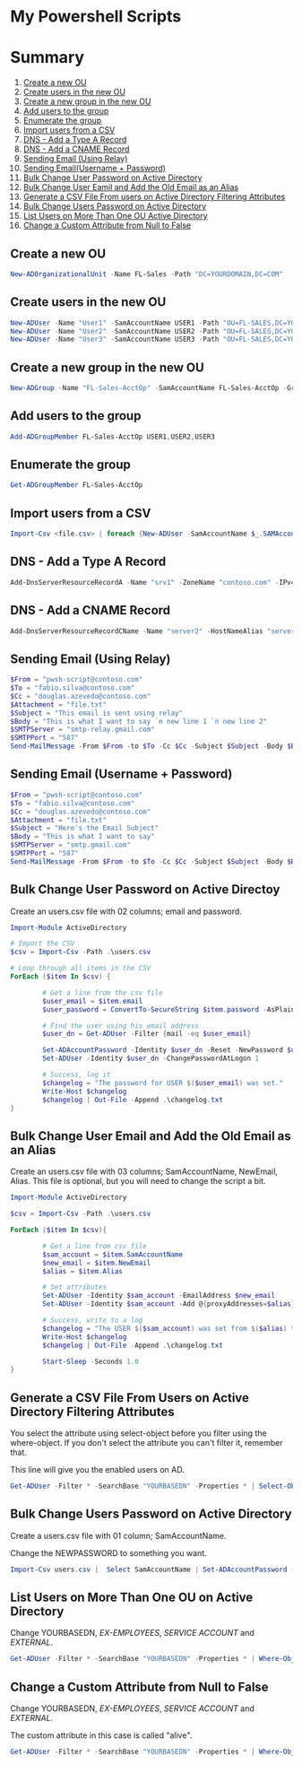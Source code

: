 # My Powershell Scripts

# Summary

1. [Create a new OU](#create-a-new-ou)
2. [Create users in the new OU](#create-users-in-the-new-ou)
3. [Create a new group in the new OU](#create-a-new-group-in-the-new-ou)
4. [Add users to the group](#add-users-to-the-group)
5. [Enumerate the group](#enumerate-the-group)
6. [Import users from a CSV](#import-users-from-a-csv)
7. [DNS - Add a Type A Record](#dns---add-a-type-a-record)
8. [DNS - Add a CNAME Record](##dns---add-a-cname-record)
9. [Sending Email (Using Relay)](#sending-email-using-relay)
10. [Sending Email(Username + Password)](#sending-email-username--password)
11. [Bulk Change User Password on Active Directory](#bulk-change-user-password-on-active-directoy)
12. [Bulk Change User Eamil and Add the Old Email as an Alias](#bulk-change-user-email-and-add-the-old-email-as-an-alias)
13. [Generate a CSV File From users on Active Directory Filtering Attributes](#generate-a-csv-file-from-users-on-active-directory-filtering-attributes)
14. [Bulk Change Users Password on Active Directory](#bulk-change-users-password-on-active-directory)
15. [List Users on More Than One OU Active Directory](#list-users-on-more-than-one-ou-on-active-directory)
16. [Change a Custom Attribute from Null to False](#change-a-custom-attribute-from-null-to-false)

## Create a new OU

```powershell
New-ADOrganizationalUnit -Name FL-Sales -Path "DC=YOURDOMAIN,DC=COM"
```

## Create users in the new OU

```powershell
New-ADUser -Name "User1" -SamAccountName USER1 -Path "OU=FL-SALES,DC=YOURDOMAIN,DC=COM"
New-ADUser -Name "User2" -SamAccountName USER2 -Path "OU=FL-SALES,DC=YOURDOMAIN,DC=COM"
New-ADUser -Name "User3" -SamAccountName USER3 -Path "OU=FL-SALES,DC=YOURDOMAIN,DC=COM"
```

## Create a new group in the new OU

```powershell
New-ADGroup -Name "FL-Sales-AcctOp" -SamAccountName FL-Sales-AcctOp -GroupCategory Security -GroupScope DomainLocal -Path "OU=FL-SALES,DC=YOURDOMAIN,DC=COM"
```

## Add users to the group

```powershell
Add-ADGroupMember FL-Sales-AcctOp USER1,USER2,USER3
```

## Enumerate the group

```powershell
Get-ADGroupMember FL-Sales-AcctOp
```

## Import users from a CSV

```powershell
Import-Csv <file.csv> | foreach {New-ADUser -SamAccountName $_.SAMAccountName -Name ($_.FirstName + " " + $_.LastName) -GivenName $_.FirstName -Surname $_.LastName -EmployeeID $_.EmployeeID -Title $_.Title -StreetAddress $_.StreetAddress -City $_.City -PostalCode $_.PostalCode -State $_.State -Department $_.Department -EmailAddress $_.Email -OfficePhone $_.PhoneNumber  -Path "CN=users,DC=YOURDOMAIN,DC=com" -Enabled $true -ChangePasswordAtLogon $true -AccountPassword (ConvertTo-SecureString -AsPlainText 'Pa$$w0rd' -Force)}
```

## DNS - Add a Type A Record

```powershell
Add-DnsServerResourceRecordA -Name "srv1" -ZoneName "contoso.com" -IPv4Address "10.0.10.27"
```

## DNS - Add a CNAME Record

```powershell
Add-DnsServerResourceRecordCName -Name "server2" -HostNameAlias "server2.lab.contoso.com" -ZoneName "contoso.com"
```

## Sending Email (Using Relay)

```powershell
$From = "pwsh-script@contoso.com"
$To = "fabio.silva@contoso.com"
$Cc = "douglas.azevedo@contoso.com"
$Attachment = "file.txt"
$Subject = "This email is sent using relay"
$Body = "This is what I want to say `n new line 1 `n new line 2"
$SMTPServer = "smtp-relay.gmail.com"
$SMTPPort = "587"
Send-MailMessage -From $From -to $To -Cc $Cc -Subject $Subject -Body $Body -SmtpServer $SMTPServer -port $SMTPPort -UseSsl -Attachments $Attachment –DeliveryNotificationOption OnSuccess
```

## Sending Email (Username + Password)

```powershell
$From = "pwsh-script@contoso.com"
$To = "fabio.silva@contoso.com"
$Cc = "douglas.azevedo@contoso.com"
$Attachment = "file.txt"
$Subject = "Here's the Email Subject"
$Body = "This is what I want to say"
$SMTPServer = "smtp.gmail.com"
$SMTPPort = "587"
Send-MailMessage -From $From -to $To -Cc $Cc -Subject $Subject -Body $Body -SmtpServer $SMTPServer -port $SMTPPort -UseSsl -Credential (Get-Credential) -Attachments $Attachment –DeliveryNotificationOption OnSuccess
```

## Bulk Change User Password on Active Directoy

Create an users.csv file with 02 columns; email and password.

```powershell
Import-Module ActiveDirectory 

# Import the CSV
$csv = Import-Csv -Path .\users.csv

# Loop through all items in the CSV 
ForEach ($item In $csv) {

        # Get a line from the csv file
        $user_email = $item.email
        $user_password = ConvertTo-SecureString $item.password -AsPlainText -Force

        # Find the user using his email address
        $user_dn = Get-ADUser -Filter {mail -eq $user_email}

        Set-ADAccountPassword -Identity $user_dn -Reset -NewPassword $user_password
        Set-ADUser -Identity $user_dn -ChangePasswordAtLogon 1

        # Success, log it
        $changelog = "The password for USER $($user_email) was set."
        Write-Host $changelog
        $changelog | Out-File -Append .\changelog.txt
}
```

## Bulk Change User Email and Add the Old Email as an Alias

Create an users.csv file with 03 columns; SamAccountName, NewEmail, Alias. This file is optional, but you will need to change the script a bit.

```powershell
Import-Module ActiveDirectory

$csv = Import-Csv -Path .\users.csv

ForEach ($item In $csv){

        # Get a line from csv file
        $sam_account = $item.SamAccountName
        $new_email = $item.NewEmail
        $alias = $item.Alias

        # Set attributes
        Set-ADUser -Identity $sam_account -EmailAddress $new_email
        Set-ADUser -Identity $sam_account -Add @{proxyAddresses=$alias}

        # Success, write to a log
        $changelog = "The USER $($sam_account) was set from $($alias) to $($new_email)"
        Write-Host $changelog
        $changelog | Out-File -Append .\changelog.txt

        Start-Sleep -Seconds 1.0
}
```

## Generate a CSV File From Users on Active Directory Filtering Attributes

You select the attribute using select-object before you filter using the where-object. If you don't select the attribute you can't filter it, remember that.

This line will give you the enabled users on AD.

```powershell
Get-ADUser -Filter * -SearchBase "YOURBASEDN" -Properties * | Select-Object EmployeeID,displayName,setGender,department,SamAccountName,mail,mobile,birthdayDate,admissionDate,whenCreated,costCenter,Enabled | Where-Object {$_.Enabled -like “true”} | Export-Csv enabled-users.csv
```

## Bulk Change Users Password on Active Directory

Create a users.csv file with 01 column; SamAccountName.

Change the NEWPASSWORD to something you want.

```powershell
Import-Csv users.csv |  Select SamAccountName | Set-ADAccountPassword -Reset -NewPassword (ConvertTo-SecureString -AsPlainText "NEWPASSWORD" -Force)
```

## List Users on More Than One OU on Active Directory

Change YOURBASEDN, *EX-EMPLOYEES*, *SERVICE ACCOUNT* and *EXTERNAL*.

```powershell
Get-ADUser -Filter * -SearchBase "YOURBASEDN" -Properties * | Where-Object {$_.DistinguishedName -like '*EX-EMPLOYEES*' -or $_.DistinguishedName -like '*SERVICE ACCOUNT*' -or $_.DistinguishedName -like '*EXTERNAL*'} | Select DistinguishedName,SamAccountName
```

## Change a Custom Attribute from Null to False

Change YOURBASEDN, *EX-EMPLOYEES*, *SERVICE ACCOUNT* and *EXTERNAL*.

The custom attribute in this case is called "alive".

```powershell
Get-ADUser -Filter * -SearchBase "YOURBASEDN" -Properties * | Where-Object {$_.DistinguishedName -like '*EX-EMPLOYEES*' -or $_.DistinguishedName -like '*SERVICE ACCOUNT*' -or $_.DistinguishedName -like '*EXTERNAL*'} | Select DistinguishedName,SamAccountName,alive | Where-Object {$_.alive -eq $null} | ForEach {Set-ADUser $_.SamAccountName -Replace @{alive=$false}}
```
